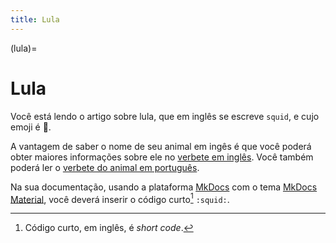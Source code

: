 ```yaml
---
title: Lula
---
```


(lula)=

# Lula

Você está lendo o artigo sobre lula, que em inglês se escreve 
`squid`, e cujo emoji é 🦑.

A vantagem de saber o nome de seu animal em ingês é que você poderá obter maiores informações sobre ele no [verbete em inglês](wikien:squid). 
Você também poderá ler o [verbete do animal em português](wikipt:lula).

Na sua documentação, usando a plataforma [MkDocs](https://www.mkdocs.org/) com o tema [MkDocs Material](https://squidfunk.github.io/mkdocs-material/),
você deverá inserir o código curto[^1] `:squid:`.

[^1]: Código curto, em inglês, é *short code*.
